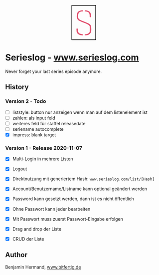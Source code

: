 <div style="text-align:center">
  <img src="data:image/svg+xml,%3Csvg version='1.0' xmlns='http://www.w3.org/2000/svg' width='80' height='112' viewBox='0 0 89 127'%3E%3Cpath d='M0 63.5V127h89V0H0v63.5zm87 0V125H2V2h85v61.5z'/%3E%3Cpath fill='%23e2506e' d='M31.8 20c-8.7 2.6-12 7.3-12.5 18-.4 6.4-.1 8.2 1.9 12 2.8 5.5 4.7 6.6 23.9 14 10.7 4.1 16.2 6.9 18.3 9 3.1 3 3.1 3.1 3.1 13.9 0 9.5-.3 11.2-2 13.1-2.6 3-9.2 6-13.2 6-2.7 0-3.3.4-3.3 2.1 0 2 .4 2.1 5.5 1.6 7.3-.7 13.4-4.2 16.2-9.2C71.6 97.1 72 95 72 87.2 72 71 70.1 69 46.4 60 25.9 52.2 24 50.5 24 39.8 24 28.5 28.7 23 38.5 23c2.8 0 3.5-.4 3.5-2 0-1.7-.6-2-3.7-1.9-2.1 0-5 .4-6.5.9zM48 20.9c0 1.5 1 1.9 5.1 2.3 8.9.9 12.9 5.5 12.9 15 0 5.5.1 5.8 2.5 5.8s2.5-.3 2.5-6c0-9.3-3.6-14.5-11.9-17.5-6.2-2.2-11.1-2-11.1.4zM18.2 92c.3 5 .9 7.7 2.4 9.7 3 4.1 9.6 7.4 15.9 8 5 .5 5.5.4 5.5-1.4 0-1.5-1.1-2.1-5.8-3.1-3.1-.6-6.8-1.9-8.1-2.8-3.1-2.2-5.1-7.3-5.1-12.9 0-4.2-.2-4.5-2.6-4.5-2.6 0-2.6 0-2.2 7z'/%3E%3C/svg%3E">
</div>

</div>

# Serieslog - www.serieslog.com

Never forget your last series episode anymore. 


## History

### Version 2 - Todo

- [ ] liststyle: button nur anzeigen wenn man auf dem listenelement ist
- [ ] zahlen: als input feld
- [ ] weiteres feld für staffel releasedate
- [ ] seriename autocomplete
- [x] impress: blank target

### Version 1 - Release 2020-11-07

- [x] Multi-Login in mehrere Listen
- [x] Logout
- [x] Direktnutzung mit generiertem Hash: `www.serieslog.com/list/[Hash]`
- [x] Account/Benutzername/Listname kann optional geändert werden
- [x] Password kann gesetzt werden, dann ist es nicht öffentlich
- [x] Ohne Passwort kann jeder bearbeiten
- [x] Mit Passwort muss zuerst Passwort-Eingabe erfolgen
- [x] Drag and drop der Liste
- [x] CRUD der Liste


## Author

Benjamin Hermand, www.bitfertig.de